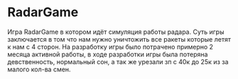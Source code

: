 # RadarGame
Игра RadarGame в котором идёт симуляция работы радара. Суть игры заключается в том что нам нужно уничтожить все ракеты которые летят к нам с 4 сторон. На разработку игры было потрачено примерно 2 месяца активной работы, в ходе разработки игры была потеряна девственность, нормальный сон, а так же урезали зп с 40к до 25к из за малого кол-ва смен. 
